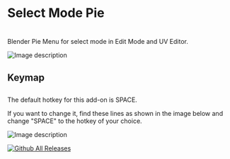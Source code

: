 # Select Mode Pie <h1>
  
Blender Pie Menu for select mode in Edit Mode and UV Editor.

![Image description](https://pictshare.net/30hnt7.png)


## Keymap <h2>
  
  The default hotkey for this add-on is SPACE.
  
  If you want to change it, find these lines as shown in the image below and change "SPACE" to the hotkey of your choice.  
  
  ![Image description](https://pictshare.net/2t9s0h.png)
  
  
  
[![Github All Releases](https://img.shields.io/github/downloads/lucasfalcao3d/Select-Mode-Pie/total.svg)]()

